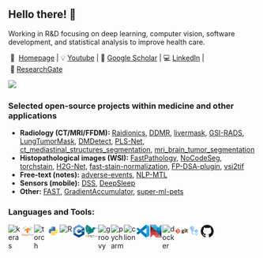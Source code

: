 ## Hello there! :wave:
Working in R&D focusing on deep learning, computer vision, software development, and statistical analysis to improve health care.

&nbsp;🏡 &nbsp;[Homepage](https://andreped.github.io/)&nbsp;|&nbsp;:bulb:&nbsp;[Youtube](https://www.youtube.com/channel/UC4GM2KW54-vEZ0M1kH5-oig)&nbsp;|&nbsp;:link:&nbsp;[Google Scholar](https://scholar.google.com/citations?user=U20zUHQAAAAJ&hl=no&oi=sra)&nbsp;|&nbsp;:computer:&nbsp;[LinkedIn](https://www.linkedin.com/in/andr%C3%A9-pedersen/)&nbsp;|&nbsp;🧙‍&nbsp;[ResearchGate](https://www.researchgate.net/profile/Andre-Pedersen)&nbsp;

<!---
![](http://github-profile-summary-cards.vercel.app/api/cards/stats?username=andreped&show_icons=true&include_all_commits=true&count_private=true&role=OWNER,ORGANIZATION_MEMBER,COLLABORATOR&theme=transparent)
![](http://github-profile-summary-cards.vercel.app/api/cards/stats?username=andreped&show_icons=true&include_all_commits=true&count_private=true&role=OWNER,ORGANIZATION_MEMBER,COLLABORATOR&theme=transparent)
![](http://github-profile-summary-cards.vercel.app/api/cards/repos-per-language?username=andreped&theme=transparent)
-->

<!---
I'm a Research Scientist at [SINTEF Medical Image Analysis](https://www.sintef.no/en/digital/departments-new/department-of-health-research/) and PhD Candidate at the [Department of Clinical and Molecular Medicine](https://www.ntnu.edu/ikom) at [NTNU](https://www.ntnu.edu/). My research include machine learning, image analysis, software development, and computational statistics in the field of medicine. The data types range from 3D MRI images, gigapixel histopathological images, bronchoscopy videos, free text, and recently mobile sensor data. I'm an open-source advocate, with keen interest in accelerating research and development by making all my research and implementations as public and easily interpretable as possible. More information about my research and teaching can be found on my [personal website](https://andreped.github.io/). Below are listed some projects I have been involved in, either lead or participating/contributing.
-->

<picture>
<source 
  srcset="https://github-readme-stats-git-master-rstaa-rickstaa.vercel.app/api?username=andreped&show_icons=true&include_all_commits=true&count_private=true&role=OWNER,ORGANIZATION_MEMBER,COLLABORATOR&theme=dark"
  media="(prefers-color-scheme: dark)"
/>
<source
  srcset="https://github-readme-stats-git-master-rstaa-rickstaa.vercel.app/api?username=andreped&show_icons=true&include_all_commits=true&count_private=true&role=OWNER,ORGANIZATION_MEMBER,COLLABORATOR&theme=transparent"
  media="(prefers-color-scheme: light), (prefers-color-scheme: no-preference)"
/>
<img src="https://github-readme-stats-git-master-rstaa-rickstaa.vercel.app/api?username=andreped&show_icons=true&include_all_commits=true&count_private=true&role=OWNER,ORGANIZATION_MEMBER,COLLABORATOR&theme=transparent" />
</picture>

### Selected open-source projects within medicine and other applications
- **Radiology (CT/MRI/FFDM):** [Raidionics](https://github.com/dbouget/Raidionics), [DDMR](https://github.com/jpdefrutos/DDMR), [livermask](https://github.com/andreped/livermask), [GSI-RADS](https://github.com/SINTEFMedtek/GSI-RADS), [LungTumorMask](https://github.com/VemundFredriksen/LungTumorMask), [DMDetect](https://github.com/andreped/DMDetect), [PLS-Net](https://github.com/andreped/PLS-Net), [ct_mediastinal_structures_segmentation](https://github.com/dbouget/ct_mediastinal_structures_segmentation), [mri_brain_tumor_segmentation](https://github.com/dbouget/mri_brain_tumor_segmentation)
- **Histopathological images (WSI):** [FastPathology](https://github.com/AICAN-Research/FAST-Pathology), [NoCodeSeg](https://github.com/andreped/NoCodeSeg), [torchstain](https://github.com/EIDOSLAB/torchstain), [H2G-Net](https://github.com/andreped/H2G-Net), [fast-stain-normalization](https://github.com/andreped/fast-stain-normalization), [FP-DSA-plugin](https://github.com/andreped/FP-dsa-plugin), [vsi2tif](https://github.com/andreped/vsi2tif)
- **Free-text (notes):** [adverse-events](https://github.com/andreped/adverse-events), [NLP-MTL](https://github.com/andreped/NLP-MTL)
- **Sensors (mobile):** [DSS](https://github.com/andreped/DSS), [DeepSleep](https://github.com/andreped/DeepSleep)
- **Other:** [FAST](https://github.com/smistad/FAST), [GradientAccumulator](https://github.com/andreped/GradientAccumulator), [super-ml-pets](https://github.com/andreped/super-ml-pets)

### Languages and Tools:

<img align="left" alt="keras" width="26px" src="https://upload.wikimedia.org/wikipedia/commons/thumb/a/ae/Keras_logo.svg/1200px-Keras_logo.svg.png" />
<img align="left" alt="tensorflow" width="26px" src="https://raw.githubusercontent.com/github/explore/80688e429a7d4ef2fca1e82350fe8e3517d3494d/topics/tensorflow/tensorflow.png" />
<img align="left" alt="torch" width="26px" src="https://pytorch.org/assets/images/pytorch-logo.png" />
<img align="left" alt="python" width="26px" src="https://raw.githubusercontent.com/github/explore/80688e429a7d4ef2fca1e82350fe8e3517d3494d/topics/python/python.png" />
<img align="left" alt="R" width="26px" src="https://raw.githubusercontent.com/jmnote/z-icons/master/svg/r.svg" />
<img align="left" alt="Cpp" width="26px" src="https://github.com/devicons/devicon/blob/master/icons/cplusplus/cplusplus-original.svg" />
<img align="left" alt="latex" width="26px" src="https://raw.githubusercontent.com/github/explore/80688e429a7d4ef2fca1e82350fe8e3517d3494d/topics/latex/latex.png" />
<img align="left" alt="groovy" width="26px" src="https://cdn.guru99.com/images/2/groovy_interview_questions.png" />
<img align="left" alt="pycharm" width="26px" src="https://upload.wikimedia.org/wikipedia/commons/thumb/1/1d/PyCharm_Icon.svg/768px-PyCharm_Icon.svg.png" />
<img align="left" alt="clion" width="26px" src="https://resources.jetbrains.com/storage/products/clion/img/meta/clion_logo_300x300.png" />
<img align="left" alt="Visual Studio Code" width="26px" src="https://raw.githubusercontent.com/github/explore/80688e429a7d4ef2fca1e82350fe8e3517d3494d/topics/visual-studio-code/visual-studio-code.png" />
<img align="left" alt="nsis" width="26px" src="https://raw.githubusercontent.com/idleberg/nsis-logo/master/preview.png" />
<img align="left" alt="docker" width="26px" src="https://cdn4.iconfinder.com/data/icons/logos-and-brands/512/97_Docker_logo_logos-512.png" />
<img align="left" alt="Git" width="26px" src="https://raw.githubusercontent.com/github/explore/80688e429a7d4ef2fca1e82350fe8e3517d3494d/topics/git/git.png" />
<img align="left" alt="Actions" width="26px" src="https://raw.githubusercontent.com/github/explore/2c7e603b797535e5ad8b4beb575ab3b7354666e1/topics/actions/actions.png" />
<img align="left" alt="GitHub" width="26px" src="https://raw.githubusercontent.com/github/explore/78df643247d429f6cc873026c0622819ad797942/topics/github/github.png" />

